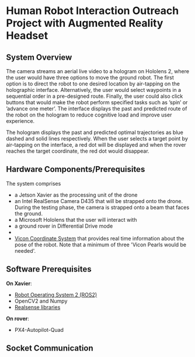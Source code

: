 # Human Robot Interaction Outreach Project with Augmented Reality Headset

## System Overview
The camera streams an aerial live video to a hologram on Hololens 2, where the user would have three options to move the ground robot. The first option is to direct the robot to one desired location by air-tapping on the holographic interface. Alternatively, the user would select waypoints in a sequential order in a pre-designed route. Finally, the user could also click buttons that would make the robot perform specified tasks such as ’spin’ or ’advance one meter’. The interface displays the past and predicted route of the robot on the hologram to reduce cognitive load and improve user experience.

The hologram displays the past and predicted optimal trajectories as blue dashed and solid lines respectively. When the user selects a target point by air-tapping on the interface, a red dot will be displayed and when the rover reaches the target coordinate, the red dot would disappear.

## Hardware Components/Prerequisites
The system comprises 
- a Jetson Xavier as the processing unit of the drone
- an Intel RealSense Camera D435  that will be strapped onto the drone. During the testing phase, the camera is strapped onto a beam that faces the ground.
- a Microsoft Hololens that the user will interact with
- a ground rover in Differential Drive mode
- 
- [Vicon Coordinate System](https://www.vicon.com/) that provides real time information about the pose of the robot. Note that a minimum of three 'Vicon Pearls would be needed'.


## Software Prerequisites
**On Xavier**:
- [Robot Operating System 2 (ROS2)](https://docs.ros.org/en/foxy/index.html)
- OpenCV2 and Numpy
- [Realsense libraries](https://github.com/IntelRealSense/librealsense)
  
**On rover**:
- PX4-Autopilot-Quad

## Socket Communication
